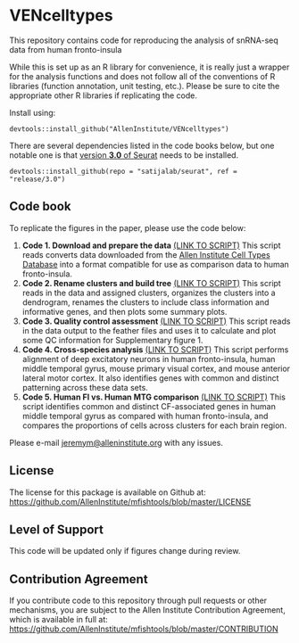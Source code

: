 # VENcelltypes
This repository contains code for reproducing the analysis of snRNA-seq data from human fronto-insula

While this is set up as an R library for convenience, it is really just a wrapper for the analysis functions and does not follow all of the conventions of R libraries (function annotation, unit testing, etc.).  Please be sure to cite the appropriate other R libraries if replicating the code.  

Install using:
```
devtools::install_github("AllenInstitute/VENcelltypes")
```

There are several dependencies listed in the code books below, but one notable one is that [version **3.0** of Seurat](https://satijalab.org/seurat/pancreas_integration_label_transfer.html) needs to be installed.
```
devtools::install_github(repo = "satijalab/seurat", ref = "release/3.0")
```

## Code book

To replicate the figures in the paper, please use the code below:

1. **Code 1. Download and prepare the data** [(LINK TO SCRIPT)](http://htmlpreview.github.io/?https://github.com/AllenInstitute/VENcelltypes/blob/master/vignettes/Code1_prepareComparisonDataSets.nb.html)  This script reads converts data downloaded from the [Allen Institute Cell Types Database](http://celltypes.brain-map.org/rnaseq) into a format compatible for use as comparison data to human fronto-insula.  
2. **Code 2. Rename clusters and build tree** [(LINK TO SCRIPT)](http://htmlpreview.github.io/?https://github.com/AllenInstitute/VENcelltypes/blob/master/vignettes/Code2_clusterNames_buildTree_Fig1.nb.html)  This script reads in the data and assigned clusters, organizes the clusters into a dendrogram, renames the clusters to include class information and informative genes, and then plots some summary plots.  
3. **Code 3. Quality control assessment** [(LINK TO SCRIPT)](http://htmlpreview.github.io/?https://github.com/AllenInstitute/VENcelltypes/blob/master/vignettes/Code3_QC_assessment_FigS1.nb.html)  This script reads in the data output to the feather files and uses it to calculate and plot some QC information for Supplementary figure 1.  
4. **Code 4. Cross-species analysis** [(LINK TO SCRIPT)](http://htmlpreview.github.io/?https://github.com/AllenInstitute/VENcelltypes/blob/master/vignettes/Code4_crossSpeciesComparisons.nb.html)  This script performs alignment of deep excitatory neurons in human fronto-insula, human middle temporal gyrus, mouse primary visual cortex, and mouse anterior lateral motor cortex.  It also identifies genes with common and distinct patterning across these data sets.  
5. **Code 5. Human FI vs. Human MTG comparison** [(LINK TO SCRIPT)](http://htmlpreview.github.io/?https://github.com/AllenInstitute/VENcelltypes/blob/master/vignettes/Code5_humanMTGvsFI.nb.html)  This script identifies common and distinct CF-associated genes in human middle temporal gyrus as compared with human fronto-insula, and compares the proportions of cells across clusters for each brain region.  

Please e-mail jeremym@alleninstitute.org with any issues.

## License

The license for this package is available on Github at: https://github.com/AllenInstitute/mfishtools/blob/master/LICENSE

## Level of Support

This code will be updated only if figures change during review.

## Contribution Agreement

If you contribute code to this repository through pull requests or other mechanisms, you are subject to the Allen Institute Contribution Agreement, which is available in full at: https://github.com/AllenInstitute/mfishtools/blob/master/CONTRIBUTION
